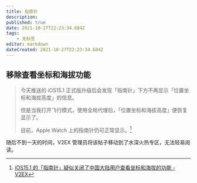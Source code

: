 ```yaml
---
title: 指南针
description: 
published: true
date: 2021-10-27T22:23:34.684Z
tags:
    - 无标签
editor: markdown
dateCreated: 2021-10-27T22:23:34.684Z
---
```


## 移除查看坐标和海拔功能

> 今天推送的 iOS15.1 正式版升级后会发现「指南针」下方不再显示「位置坐标和海拔高度」的信息。  
>
> 但是当我打开飞行模式，使用全局代理后，「位置坐标和海拔高度」便恢复显示了。 
> 
> 目前，Apple Watch 上的指南针仍可正常显示。[^810587]

[^810587]: [iOS15.1 的「指南针」疑似关闭了中国大陆用户查看坐标和海拔的功能 - V2EX](https://web.archive.org/web/20211026125600/https://v2ex.com/t/810587)

随后不到一天的时间，V2EX 管理员将该帖子移动到了水深火热专区，无法轻易阅读。
